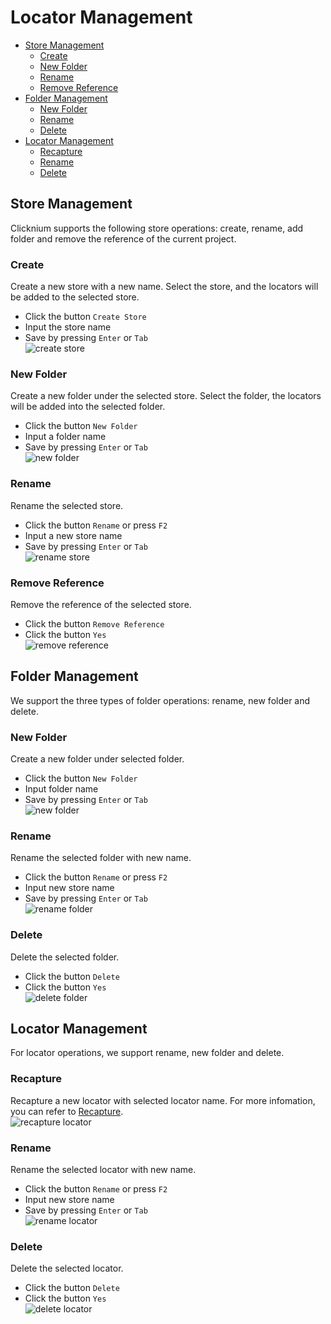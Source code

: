# Locator Management<!-- {docsify-ignore-all} -->

- [Store Management](#store-management)
    - [Create](#create)
    - [New Folder](#new-folder)
    - [Rename](#rename)
    - [Remove Reference](#remove-reference)
- [Folder Management](#folder-management)
    - [New Folder](#new-folder-1)
    - [Rename](#rename-1)
    - [Delete](#delete-1)
- [Locator Management](#locator-management)
    - [Recapture](#recapture)
    - [Rename](#rename-2)
    - [Delete](#delete-1)

## Store Management

Clicknium supports the following store operations: create, rename, add folder and remove the reference of the current project.

### Create
Create a new store with a new name. Select the store, and the locators will be added to the selected store.  
- Click the button `Create Store`
- Input the store name
- Save by pressing `Enter` or `Tab`  
![create store](../../img/recorder_store_create.png) 

### New Folder
Create a new folder under the selected store. Select the folder, the locators will be added into the selected folder.  
- Click the button `New Folder`
- Input a folder name
- Save by pressing `Enter` or `Tab`  
![new folder](../../img/recorder_folder_new.png)

### Rename
Rename the selected store.  
- Click the button `Rename` or press `F2`
- Input a new store name
- Save by pressing `Enter` or `Tab`  
![rename store](../../img/recorder_store_rename.png)

### Remove Reference
Remove the reference of the selected store.  
- Click the button `Remove Reference`  
- Click the button `Yes`  
![remove reference](../../img/recorder_remove_reference.png)

## Folder Management

We support the three types of folder operations: rename, new folder and delete.

### New Folder
Create a new folder under selected folder.
- Click the button `New Folder`
- Input folder name
- Save by pressing `Enter` or `Tab`  
![new folder](../../img/recorder_folder_new_folder.png)

### Rename
Rename the selected folder with new name.  
- Click the button `Rename` or press `F2`
- Input new store name
- Save by pressing `Enter` or `Tab`  
![rename folder](../../img/recorder_folder_rename.png)

### Delete
Delete the selected folder.
- Click the button `Delete`  
- Click the button `Yes`   
![delete folder](../../img/recorder_folder_delete.png)

## Locator Management
For locator operations, we support rename, new folder and delete.

### Recapture
Recapture a new locator with selected locator name. For more infomation, you can refer to [Recapture](./doc/developtools/recorder/recapture.md).  
![recapture locator](../../img/recorder_locator_recapture.png)

### Rename
Rename the selected locator with new name.  
- Click the button `Rename` or press `F2`
- Input new store name
- Save by pressing `Enter` or `Tab`  
![rename locator](../../img/recapture_locator_rename.png)

### Delete
Delete the selected locator.
- Click the button `Delete`  
- Click the button `Yes`  
![delete locator](../../img/recorder_locator_delete.png)